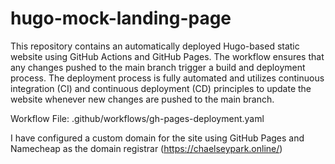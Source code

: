 # hugo-mock-landing-page

This repository contains an automatically deployed Hugo-based static website using GitHub Actions and GitHub Pages. The workflow ensures that any changes pushed to the main branch trigger a build and deployment process. The deployment process is fully automated and utilizes continuous integration (CI) and continuous deployment (CD) principles to update the website whenever new changes are pushed to the main branch.

Workflow File: .github/workflows/gh-pages-deployment.yaml


I have configured a custom domain for the site using GitHub Pages and Namecheap as the domain registrar (https://chaelseypark.online/)

